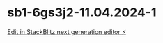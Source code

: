 # sb1-6gs3j2-11.04.2024-1

[Edit in StackBlitz next generation editor ⚡️](https://stackblitz.com/~/github.com/CurtisCowgill/sb1-6gs3j2-11.04.2024-1)